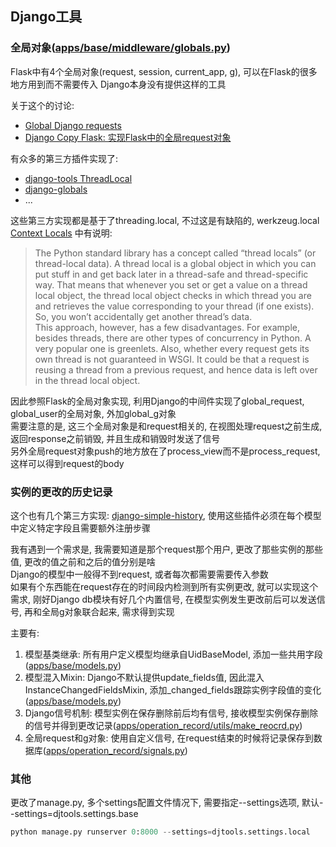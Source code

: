 ## Django工具

### 全局对象([apps/base/middleware/globals.py](https://github.com/huazhaozhe/djtools/blob/master/apps/base/middleware/globals.py))
Flask中有4个全局对象(request, session, current_app, g), 可以在Flask的很多地方用到而不需要传入
Django本身没有提供这样的工具

关于这个的讨论:
+ [Global Django requests](https://nedbatchelder.com/blog/201008/global_django_requests.html)
+ [Django Copy Flask: 实现Flask中的全局request对象](https://smartkeyerror.com/Django-Copy-Flask-%E5%AE%9E%E7%8E%B0Flask%E4%B8%AD%E7%9A%84%E5%85%A8%E5%B1%80request%E5%AF%B9%E8%B1%A1.html)


有众多的第三方插件实现了:
+ [django-tools ThreadLocal](https://github.com/jedie/django-tools/blob/master/django_tools/middlewares/ThreadLocal.py)
+ [django-globals](https://github.com/svetlyak40wt/django-globals/)
+ ...

这些第三方实现都是基于了threading.local, 不过这是有缺陷的, werkzeug.local [Context Locals](https://werkzeug.palletsprojects.com/en/0.15.x/local/) 中有说明:
>The Python standard library has a concept called “thread locals” (or thread-local data). A thread local is a global object in which you can put stuff in and get back later in a thread-safe and thread-specific way. That means that whenever you set or get a value on a thread local object, the thread local object checks in which thread you are and retrieves the value corresponding to your thread (if one exists). So, you won’t accidentally get another thread’s data.<br>
This approach, however, has a few disadvantages. For example, besides threads, there are other types of concurrency in Python. A very popular one is greenlets. Also, whether every request gets its own thread is not guaranteed in WSGI. It could be that a request is reusing a thread from a previous request, and hence data is left over in the thread local object.

因此参照Flask的全局对象实现, 利用Django的中间件实现了global_request, global_user的全局对象, 外加global_g对象<br>
需要注意的是, 这三个全局对象是和request相关的, 在视图处理request之前生成, 返回response之前销毁, 并且生成和销毁时发送了信号<br>
另外全局request对象push的地方放在了process_view而不是process_request, 这样可以得到request的body


### 实例的更改的历史记录

这个也有几个第三方实现: [django-simple-history](https://github.com/treyhunner/django-simple-history), 使用这些插件必须在每个模型中定义特定字段且需要额外注册步骤

我有遇到一个需求是, 我需要知道是那个request那个用户, 更改了那些实例的那些值, 更改的值之前和之后的值分别是啥<br>
Django的模型中一般得不到request, 或者每次都需要需要传入参数<br>
如果有个东西能在request存在的时间段内检测到所有实例更改, 就可以实现这个需求, 刚好Django db模块有好几个内置信号, 在模型实例发生更改前后可以发送信号, 再和全局g对象联合起来, 需求得到实现

主要有:
1. 模型基类继承: 所有用户定义模型均继承自UidBaseModel, 添加一些共用字段([apps/base/models.py](https://github.com/huazhaozhe/djtools/blob/master/apps/base/models.py))
2. 模型混入Mixin: Django不默认提供update_fields值, 因此混入InstanceChangedFieldsMixin, 添加_changed_fields跟踪实例字段值的变化([apps/base/models.py](https://github.com/huazhaozhe/djtools/blob/master/apps/base/models.py))
3. Django信号机制: 模型实例在保存删除前后均有信号, 接收模型实例保存删除的信号并得到更改记录([apps/operation_record/utils/make_reocrd.py](https://github.com/huazhaozhe/djtools/blob/master/apps/operation_record/utils/make_reocrd.py))
4. 全局request和g对象: 使用自定义信号, 在request结束的时候将记录保存到数据库([apps/operation_record/signals.py](https://github.com/huazhaozhe/djtools/blob/master/apps/operation_record/signals.py))


### 其他
更改了manage.py, 多个settings配置文件情况下, 需要指定--settings选项, 默认--settings=djtools.settings.base
```python
python manage.py runserver 0:8000 --settings=djtools.settings.local
```

